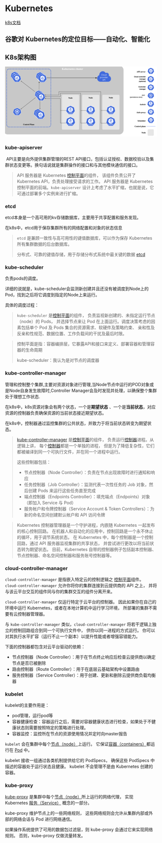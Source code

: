 # Kubernetes

[k8s文档](https://kubernetes.io/zh-cn/docs/home/)



## 谷歌对 Kubernetes的定位目标——自动化、智能化

## K8s架构图

![image-20220817153344285](../K8s.assets/image-20220817153344285-0721626.png)







### kube-apiserver

​	 API主要是向外提供集群管理的REST API接口，包括认证授权、数据校验以及集群状态变更等。换句话说就是集群操作的接口和与其他模块通信的接口。



> API 服务器是 Kubernetes [控制平面](https://kubernetes.io/zh-cn/docs/reference/glossary/?all=true#term-control-plane)的组件， 该组件负责公开了 Kubernetes API，负责处理接受请求的工作。 API 服务器是 Kubernetes 控制平面的前端。`kube-apiserver` 设计上考虑了水平扩缩，也就是说，它可通过部署多个实例来进行扩缩。



### etcd

etcd本身是一个高可用的kv存储数据库，主要用于共享配置和服务发现。

在k8s中，etcd用于保存集群所有的网络配置和对象的状态信息



> `etcd` 是兼顾一致性与高可用性的键值数据库，可以作为保存 Kubernetes 所有集群数据的后台数据库。
>
> 分布式、可靠的键值存储，用于存储分布式系统中最关键的数据 [etcd](https://etcd.io)

### kube-scheduler

负责pods的调度。

​	详细的说就是，kube-scheduler会监测新创建并且还没有被调度到Node上的Pod，找到之后将它调度到指定的Node上来运行。

具体的调度过程：

>  `kube-scheduler` 是[控制平面](https://kubernetes.io/zh-cn/docs/reference/glossary/?all=true#term-control-plane)的组件， 负责监视新创建的、未指定运行节点（node）的 Pods， 并选择节点来让 Pod 在上面运行。调度决策考虑的因素包括单个 Pod 及 Pods 集合的资源需求、软硬件及策略约束、 亲和性及反亲和性规范、数据位置、工作负载间的干扰及最后时限。



> 控制平面是指：容器编排层，它暴露API和接口来定义、部署容器和管理容器的生命周期
>
> kube-scheduler：我认为是对节点的调度器

### kube-controller-manager

管理和控制整个集群,主要对资源对象进行管理,当Node节点中运行的POD对象或是Node自身发生故障时,Controller Manager会及时发现并处理，以确保整个集群处于理想工作状态.

在k8s中，k8s资源对象会有两个状态，一个是**期望状态** 、一个是**当前状态**，对应资源的控制器负责确保资源的当前状态接近期望状态。

在k8s中，控制器通过监控集群的公共状态，并致力于将当前状态转变为期望状态。

>  [kube-controller-manager](https://kubernetes.io/zh-cn/docs/reference/command-line-tools-reference/kube-controller-manager/) 是[控制平面](https://kubernetes.io/zh-cn/docs/reference/glossary/?all=true#term-control-plane)的组件， 负责运行[控制器](https://kubernetes.io/zh-cn/docs/concepts/architecture/controller/)进程。从逻辑上讲， 每个[控制器](https://kubernetes.io/zh-cn/docs/concepts/architecture/controller/)都是一个单独的进程， 但是为了降低复杂性，它们都被编译到同一个可执行文件，并在同一个进程中运行。
>
> 这些控制器包括：
>
> - 节点控制器（Node Controller）：负责在节点出现故障时进行通知和响应
> - 任务控制器（Job Controller）：监测代表一次性任务的 Job 对象，然后创建 Pods 来运行这些任务直至完成
> - 端点控制器（Endpoints Controller）：填充端点（Endpoints）对象（即加入 Service 与 Pod）
> - 服务帐户和令牌控制器（Service Account & Token Controllers）：为新的命名空间创建默认帐户和 API 访问令牌

> Kubernetes 控制器管理器是一个守护进程，内嵌随 Kubernetes 一起发布的核心控制回路。 在机器人和自动化的应用中，控制回路是一个永不休止的循环，用于调节系统状态。 在 Kubernetes 中，每个控制器是一个控制回路，通过 API 服务器监视集群的共享状态， 并尝试进行更改以将当前状态转为期望状态。 目前，Kubernetes 自带的控制器例子包括副本控制器、节点控制器、命名空间控制器和服务账号控制器等。

### cloud-controller-manager

`cloud-controller-manager` 是指嵌入特定云的控制逻辑之 [控制平面](https://kubernetes.io/zh-cn/docs/reference/glossary/?all=true#term-control-plane)组件。 `cloud-controller-manager` 允许你将你的集群连接到云提供商的 API 之上， 并将与该云平台交互的组件同与你的集群交互的组件分离开来。

`cloud-controller-manager` 仅运行特定于云平台的控制器。 因此如果你在自己的环境中运行 Kubernetes，或者在本地计算机中运行学习环境， 所部署的集群不需要有云控制器管理器。

与 `kube-controller-manager` 类似，`cloud-controller-manager` 将若干逻辑上独立的控制回路组合到同一个可执行文件中， 供你以同一进程的方式运行。 你可以对其执行水平扩容（运行不止一个副本）以提升性能或者增强容错能力。

下面的控制器都包含对云平台驱动的依赖：

- 节点控制器（Node Controller）：用于在节点终止响应后检查云提供商以确定节点是否已被删除
- 路由控制器（Route Controller）：用于在底层云基础架构中设置路由
- 服务控制器（Service Controller）：用于创建、更新和删除云提供商负载均衡器

### kubelet

kubelet的主要作用是：

+ pod管理，运行pod等
+ 容器健康检查：容器运行之后，需要对容器健康状态进行检查，如果处于不健康状态则需要按照特定的策略进行处理。
+ 容器监控：监控所在节点的资源使用情况并定时向master报告

`kubelet` 会在集群中每个[节点（node）](https://kubernetes.io/zh-cn/docs/concepts/architecture/nodes/)上运行。 它保证[容器（containers）](https://kubernetes.io/zh-cn/docs/concepts/overview/what-is-kubernetes/#why-containers)都运行在 [Pod](https://kubernetes.io/docs/concepts/workloads/pods/pod-overview/) 中。

kubelet 接收一组通过各类机制提供给它的 PodSpecs， 确保这些 PodSpecs 中描述的容器处于运行状态且健康。 kubelet 不会管理不是由 Kubernetes 创建的容器。

### kube-proxy

[kube-proxy](https://kubernetes.io/zh-cn/docs/reference/command-line-tools-reference/kube-proxy/) 是集群中每个[节点（node）](https://kubernetes.io/zh-cn/docs/concepts/architecture/nodes/)所上运行的网络代理， 实现 Kubernetes [服务（Service）](https://kubernetes.io/zh-cn/docs/concepts/services-networking/service/) 概念的一部分。

kube-proxy 维护节点上的一些网络规则， 这些网络规则会允许从集群内部或外部的网络会话与 Pod 进行网络通信。

如果操作系统提供了可用的数据包过滤层，则 kube-proxy 会通过它来实现网络规则。 否则，kube-proxy 仅做流量转发。

